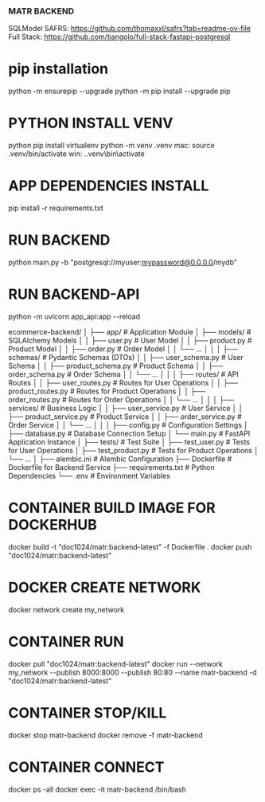 ### MATR BACKEND
SQLModel SAFRS: https://github.com/thomaxxl/safrs?tab=readme-ov-file
Full Stack: https://github.com/tiangolo/full-stack-fastapi-postgresql

# pip installation
python -m ensurepip --upgrade
python -m pip install --upgrade pip

# PYTHON INSTALL VENV
python pip install virtualenv
python -m venv .venv
mac: source .venv/bin/activate
win: .\.venv\bin\activate

# APP DEPENDENCIES INSTALL
pip install -r requirements.txt

# RUN BACKEND
python main.py -b "postgresql://myuser:mypassword@0.0.0.0/mydb"

# RUN BACKEND-API
python -m uvicorn app_api:app --reload

ecommerce-backend/
│
├── app/                       # Application Module
│   ├── models/                # SQLAlchemy Models
│   │   ├── user.py            # User Model
│   │   ├── product.py         # Product Model
│   │   ├── order.py           # Order Model
│   │   └── ...
│   │
│   ├── schemas/               # Pydantic Schemas (DTOs)
│   │   ├── user_schema.py     # User Schema
│   │   ├── product_schema.py  # Product Schema
│   │   ├── order_schema.py    # Order Schema
│   │   └── ...
│   │
│   ├── routes/                # API Routes
│   │   ├── user_routes.py     # Routes for User Operations
│   │   ├── product_routes.py  # Routes for Product Operations
│   │   ├── order_routes.py    # Routes for Order Operations
│   │   └── ...
│   │
│   ├── services/              # Business Logic
│   │   ├── user_service.py    # User Service
│   │   ├── product_service.py # Product Service
│   │   ├── order_service.py   # Order Service
│   │   └── ...
│   │
│   ├── config.py              # Configuration Settings
│   ├── database.py            # Database Connection Setup
│   └── main.py                # FastAPI Application Instance
│
├── tests/                     # Test Suite
│   ├── test_user.py           # Tests for User Operations
│   ├── test_product.py        # Tests for Product Operations
│   └── ...
│
├── alembic.ini                # Alembic Configuration
├── Dockerfile                 # Dockerfile for Backend Service
├── requirements.txt           # Python Dependencies
└── .env                       # Environment Variables

# CONTAINER BUILD IMAGE FOR DOCKERHUB
docker build -t "doc1024/matr:backend-latest" -f Dockerfile .
docker push "doc1024/matr:backend-latest"

# DOCKER CREATE NETWORK
docker network create my_network

# CONTAINER RUN
docker pull "doc1024/matr:backend-latest"
docker run --network my_network --publish 8000:8000 --publish 80:80 --name matr-backend -d "doc1024/matr:backend-latest"

# CONTAINER STOP/KILL
docker stop matr-backend
docker remove -f matr-backend

# CONTAINER CONNECT
docker ps -all
docker exec -it matr-backend /bin/bash

